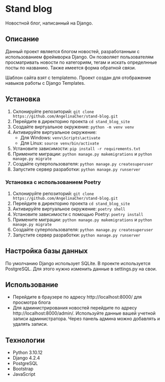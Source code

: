 # Stand blog
Новостной блог, написанный на Django. 

## Описание
Данный проект является блогом новостей, разработанным с использованием фреймворка Django. 
Он позволяет пользователям просматривать новости по категориям, тегам и искать определнные посты по названию. Также имеется форма обратной связи.

Шаблон сайта взят с templatemo. Проект создан для отображение навыков работы с Django Templates.

## Установка
1. Склонируйте репозиторий: `git clone https://github.com/AngelinaCher/stand-blog.git`
2. Перейдите в директорию проекта `cd stand_blog_site`
3. Создайте виртуальное окружение: `python -m venv venv`
4. Активируйте виртуальное окружение:
   * Для Windows: `venv\Scripts\activate`
   * Для Linux: `source venv/bin/activate`
5. Установите зависимости: `pip install -r requirements.txt`
6. Примените миграции: `python manage.py makemigrations` и `python manage.py migrate`
7. Создайте суперпользователя: `python manage.py createsuperuser`
8. Запустите сервер разработки: `python manage.py runserver`

### Установка с использованием Poetry
1. Склонируйте репозиторий: `git clone https://github.com/AngelinaCher/stand-blog.git`
2. Перейдите в директорию проекта `cd stand_blog_site`
3. Активируйте виртуальное окружение: `poetry shell`
4. Установите зависимости с помощью Poetry: `poetry install`
5. Примените миграции: `python manage.py makemigrations` и `python manage.py migrate`
7. Создайте суперпользователя: `python manage.py createsuperuser`
8. Запустите сервер разработки: `python manage.py runserver`

## Настройка базы данных
По умолчанию Django использует SQLite. В проекте используется PostgreSQL. Для этого нужно изменить данные в settings.py на свои.

## Использование

* Перейдите в браузере по адресу http://localhost:8000/ для просмотра блога
* Для администрирования новостей перейдите по адресу http://localhost:8000/admin/. Используйте данные вашей учетной записи администратора.
Через панель админа можно добавлять и удалять записи.

## Технологии
* Python 3.10.12
* Django 4.2.4
* PostgreSQL
* Bootstrap
* JavaScript

